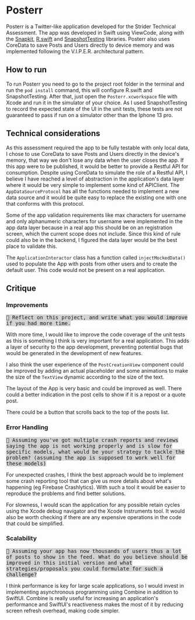 # Posterr

Posterr is a Twitter-like application developed for the Strider Technical Assessment. The app was developed in Swift using ViewCode, along with the [Snapkit](https://github.com/SnapKit/SnapKit), [R.swift](https://github.com/mac-cain13/R.swift) and [SnapshotTesting](https://github.com/pointfreeco/swift-snapshot-testing) libraries. Posterr also uses CoreData to save Posts and Users directly to device memory and was implemented following the V.I.P.E.R. architectural pattern.

## How to run

To run Posterr you need to go to the project root folder in the terminal and run the `pod install` command, this will configure R.swift and SnapshotTesting. After that, just open the `Posterr.xcworkspace` file with Xcode and run it in the simulator of your choice. As I used SnapshotTesting to record the expected state of the UI in the unit tests, these tests are not guaranteed to pass if run on a simulator other than the Iphone 13 pro.

## Technical considerations

As this assessment required the app to be fully testable with only local data, I chose to use CoreData to save Posts and Users directly in the device's memory, that way we don't lose any data when the user closes the app. If this app were to be published, it would be better to provide a Restful API for consumption. Despite using CoreData to simulate the role of a Restful API, I believe I have reached a level of abstraction in the application's data layer where it would be very simple to implement some kind of APIClient. The `AppDataSourceProtocol` has all the functions needed to implement a new data source and it would be quite easy to replace the existing one with one that conforms with this protocol.

Some of the app validation requirements like max characters for username and only alphanumeric characters for username were implemented in the app data layer because in a real app this should be on an registration screen, which the current scope does not include. Since this kind of rule could also be in the backend, I figured the data layer would be the best place to validate this.

The `ApplicationInteractor` class has a function called `injectMockedData()` used to populate the App with posts from other users and to create the default user. This code would not be present on a real application.

## Critique

### Improvements

<kbd style="background-color: lightgrey">
📎 Reflect on this project, and write what you would improve if you had more time.

</kbd>

With more time, I would like to improve the code coverage of the unit tests as this is something I think is very important for a real application. This adds a layer of security to the app development, preventing potential bugs that would be generated in the development of new features.

I also think the user experience of the `PostCreationView` component could be improved by adding an actual placeholder and some animations to make the size of the `TextView` dynamic according to the size of the text.

The layout of the App is very basic and could be improved as well. There could a better indication in the post cells to show if it is a repost or a quote post.

There could be a button that scrolls back to the top of the posts list.

### Error Handling

<kbd style="background-color: lightgrey">
📎 Assuming you've got multiple crash reports and reviews saying the app is not working properly and is slow for specific models, what would be your strategy to tackle the problem? (assuming the app is supposed to work well for these models)
</kbd>

For unexpected crashes, I think the best approach would be to implement some crash reporting tool that can give us more details about what's happening (eg Firebase Crashlytics). With such a tool it would be easier to reproduce the problems and find better solutions.

For slowness, I would scan the application for any possible retain cycles using the Xcode debug navigator and the Xcode Instruments tool. It would also be worth checking if there are any expensive operations in the code that could be simplified.

### Scalability

<kbd style="background-color: lightgrey">
📎 Assuming your app has now thousands of users thus a lot of posts to show in the feed. What do you believe should be improved in this initial version and what strategies/proposals you could formulate for such a challenge?

</kbd>

I think performance is key for large scale applications, so I would invest in implementing asynchronous programming using Combine in addition to SwiftUI. Combine is really useful for increasing an application's performance and SwiftUI's reactiveness makes the most of it by reducing screen refresh overhead, making code simpler.
